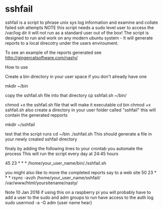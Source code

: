 # sshfail
sshfail is a script to phrase unix sys log information and examine and collate failed ssh attempts
NOTE this script needs a sudo level user to access the /var/log dir it will not run as a standard user out of the box!
The script is designed to run and work on any modern ubuntu system - It will generate reports to a local direcotry under the users enviroument.

To see an example of the reports generated see
http://gingercatsoftware.com/nasty/

How to use

Create a bin directory in your user space if you don't already have one

mkdir  ~/bin

copy the sshfail.sh file into that directory
cp sshfail.sh ~/bin/

chmod +x the sshfail.sh file that will make it executable
cd bin
chmod +x sshfail.sh
also create a directory in your user folder called "sshfail" this will contain the generated repports

mkdir  ~/sshfail

test that the script runs
cd ~/bin
./sshfail.sh
This should generate a file in your newly created sshfail directory

finaly by adding the following  lines to your crontab you automate the process
This will run the script every day at 24:45 hours

45 23 * * * /home/your_user_name/bin/./sshfail.sh

you might also like to move the completed reports say to a web site 
50 23 * * * rsync -avzh /home/your_user_name/sshfail/ /var/www/html/yoursitename/nasty/

Note 10 Jan 2018
if using this on a raspberry pi you will probably have to add a user to the sudo and adm groups to run have access to the auth log
sudo usermod -a -G adm {user name hear}




